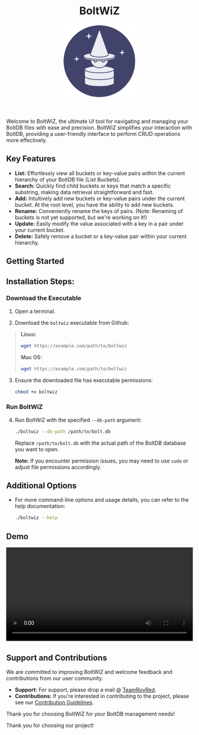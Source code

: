 <div align="center" style="margin-bottom: 50px">

# BoltWiZ
<img src="./docs/img/icon.png" width="200">

</div>

 Welcome to BoltWiZ, the ultimate UI tool for navigating and managing your BoltDB files with ease and precision. BoltWiZ simplifies your interaction with BoltDB, providing a user-friendly interface to perform CRUD operations more effectively.

## Key Features

- **List:** Effortlessly view all buckets or key-value pairs within the current hierarchy of your BoltDB file [List Buckets].
- **Search:** Quickly find child buckets or keys that match a specific substring, making data retrieval straightforward and fast.
- **Add:** Intuitively add new buckets or key-value pairs under the current bucket. At the root level, you have the ability to add new buckets.
- **Rename:** Conveniently rename the keys of pairs. (Note: Renaming of buckets is not yet supported, but we're working on it!)
- **Update:** Easily modify the value associated with a key in a pair under your current bucket.
- **Delete:** Safely remove a bucket or a key-value pair within your current hierarchy.

## Getting Started

## Installation Steps:

### Download the Executable

1. Open a terminal.

2. Download the `boltwiz` executable from Github:

> **Linux:**
> ```bash
> wget https://example.com/path/to/boltwiz
> ```
> **Mac OS:**
> ```bash
> wget https://example.com/path/to/boltwiz
> ```

3. Ensure the downloaded file has executable permissions:

   ```bash
   chmod +x boltwiz
   ```

### Run BoltWiZ

4. Run BoltWiZ with the specified `--db-path` argument:

   ```bash
   ./boltwiz --db-path /path/to/bolt.db
   ```

   Replace `/path/to/bolt.db` with the actual path of the BoltDB database you want to open.

   **Note:** If you encounter permission issues, you may need to use `sudo` or adjust file permissions accordingly.

## Additional Options

- For more command-line options and usage details, you can refer to the help documentation:

  ```bash
  ./boltwiz --help
  ```

## Demo
<video width="100%" autoplay controls>
  <source src="https://github.com/Moniseeta/boltwiz/assets/11961813/699805c4-b02a-4602-928c-6a99987c732e" type="video/mp4">
</video>

## Support and Contributions

We are committed to improving BoltWiZ and welcome feedback and contributions from our user community.

- **Support:** For support, please drop a mail @ [TeamRoyRed](teamroyred@gmail.com).
- **Contributions:** If you're interested in contributing to the project, please see our [Contribution Guidelines](./CONTRIBUTION.md).

Thank you for choosing BoltWiZ for your BoltDB management needs!

Thank you for choosing our project!